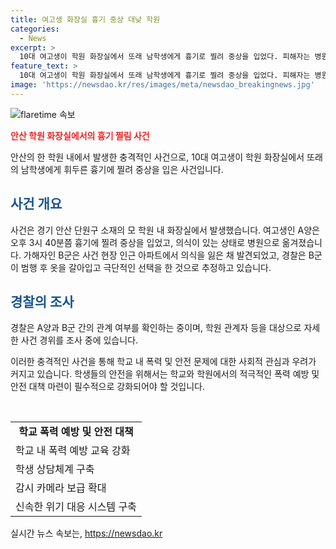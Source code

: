 ```yaml
---
title: 여고생 화장실 흉기 중상 대낮 학원
categories:
  - News
excerpt: >
  10대 여고생이 학원 화장실에서 또래 남학생에게 흉기로 찔려 중상을 입었다. 피해자는 병원으로 옮겨졌고, 가해자는 근처 아파트에서 의식을 잃은 채 발견됐다. 둘 사이의 관계는 확인되지 않았으며 경찰은 사건 경위를 조사 중이다. 요약 - 10대 여고생, 학원에서 또래 남학생에게 흉기로 찔려 중상, 경찰 조사 중.
feature_text: >
  10대 여고생이 학원 화장실에서 또래 남학생에게 흉기로 찔려 중상을 입었다. 피해자는 병원으로 옮겨졌고, 가해자는 근처 아파트에서 의식을 잃은 채 발견됐다. 둘 사이의 관계는 확인되지 않았으며 경찰은 사건 경위를 조사 중이다. 요약 - 10대 여고생, 학원에서 또래 남학생에게 흉기로 찔려 중상, 경찰 조사 중.
image: 'https://newsdao.kr/res/images/meta/newsdao_breakingnews.jpg'
---
```


<p><img src="https://newsdao.kr/res/images/meta/newsdao_breakingnews.jpg" alt="flaretime 속보" /></p>

<p><b><span style="color: #ee2323;">안산 학원 화장실에서의 흉기 찔림 사건</span></b></p>

<p>안산의 한 학원 내에서 발생한 충격적인 사건으로, 10대 여고생이 학원 화장실에서 또래의 남학생에게 휘두른 흉기에 찔려 중상을 입은 사건입니다.</p>

<h2><b><span style="color: #1a5490;">사건 개요</span></b></h2>

<p>사건은 경기 안산 단원구 소재의 모 학원 내 화장실에서 발생했습니다. 여고생인 A양은 오후 3시 40분쯤 흉기에 찔려 중상을 입었고, 의식이 있는 상태로 병원으로 옮겨졌습니다. 가해자인 B군은 사건 현장 인근 아파트에서 의식을 잃은 채 발견되었고, 경찰은 B군이 범행 후 옷을 갈아입고 극단적인 선택을 한 것으로 추정하고 있습니다.</p>

<h2><b><span style="color: #1a5490;">경찰의 조사</span></b></h2>

<p>경찰은 A양과 B군 간의 관계 여부를 확인하는 중이며, 학원 관계자 등을 대상으로 자세한 사건 경위를 조사 중에 있습니다.</p>

<p>이러한 충격적인 사건을 통해 학교 내 폭력 및 안전 문제에 대한 사회적 관심과 우려가 커지고 있습니다. 학생들의 안전을 위해서는 학교와 학원에서의 적극적인 폭력 예방 및 안전 대책 마련이 필수적으로 강화되어야 할 것입니다.</p>

<p data-ke-size="size16">&nbsp;</p>

<table>
<tbody>
<tr>
<td style="text-align: center; height: 17px;"><b>학교 폭력 예방 및 안전 대책</b></td>
</tr>
<tr>
<td style="text-align: left; height: 17px;">학교 내 폭력 예방 교육 강화</td>
</tr>
<tr>
<td style="text-align: left; height: 17px;">학생 상담체계 구축</td>
</tr>
<tr>
<td style="text-align: left; height: 17px;">감시 카메라 보급 확대</td>
</tr>
<tr>
<td style="text-align: left; height: 17px;">신속한 위기 대응 시스템 구축</td>
</tr>
</tbody>
</table>
실시간 뉴스 속보는, <a href="https://newsdao.kr" rel="dofollow">https://newsdao.kr</a>


